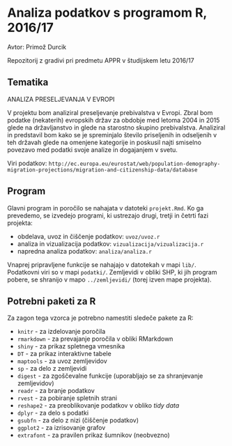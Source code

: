 # Analiza podatkov s programom R, 2016/17

Avtor: Primož Durcik

Repozitorij z gradivi pri predmetu APPR v študijskem letu 2016/17

## Tematika

ANALIZA PRESELJEVANJA V EVROPI

V projektu bom analiziral preseljevanje prebivalstva v Evropi. Zbral bom podatke (nekaterih) evropskih držav za obdobje med letoma 2004 in 2015 glede na državljanstvo in glede na starostno skupino prebivalstva. Analiziral in predstavil bom kako se je spreminjalo število priseljenih in odseljenih v teh državah glede na omenjene kategorije in poskusil najti smiselno povezavo med podatki svoje analize in dogajanjem v svetu.

Viri podatkov: `http://ec.europa.eu/eurostat/web/population-demography-migration-projections/migration-and-citizenship-data/database`

## Program

Glavni program in poročilo se nahajata v datoteki `projekt.Rmd`. Ko ga prevedemo,
se izvedejo programi, ki ustrezajo drugi, tretji in četrti fazi projekta:

* obdelava, uvoz in čiščenje podatkov: `uvoz/uvoz.r`
* analiza in vizualizacija podatkov: `vizualizacija/vizualizacija.r`
* napredna analiza podatkov: `analiza/analiza.r`

Vnaprej pripravljene funkcije se nahajajo v datotekah v mapi `lib/`. Podatkovni
viri so v mapi `podatki/`. Zemljevidi v obliki SHP, ki jih program pobere, se
shranijo v mapo `../zemljevidi/` (torej izven mape projekta).

## Potrebni paketi za R

Za zagon tega vzorca je potrebno namestiti sledeče pakete za R:

* `knitr` - za izdelovanje poročila
* `rmarkdown` - za prevajanje poročila v obliki RMarkdown
* `shiny` - za prikaz spletnega vmesnika
* `DT` - za prikaz interaktivne tabele
* `maptools` - za uvoz zemljevidov
* `sp` - za delo z zemljevidi
* `digest` - za zgoščevalne funkcije (uporabljajo se za shranjevanje zemljevidov)
* `readr` - za branje podatkov
* `rvest` - za pobiranje spletnih strani
* `reshape2` - za preoblikovanje podatkov v obliko *tidy data*
* `dplyr` - za delo s podatki
* `gsubfn` - za delo z nizi (čiščenje podatkov)
* `ggplot2` - za izrisovanje grafov
* `extrafont` - za pravilen prikaz šumnikov (neobvezno)
